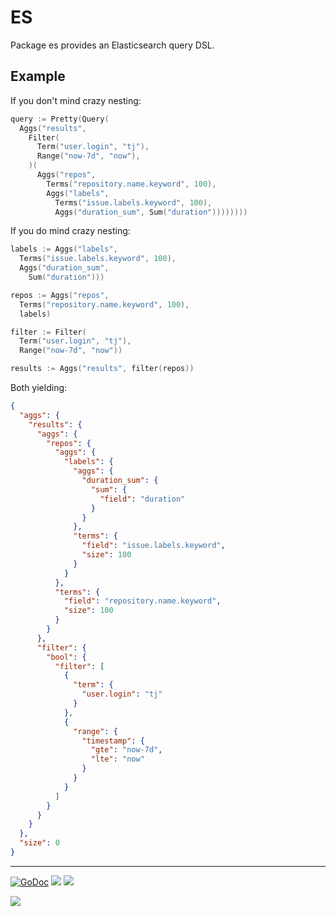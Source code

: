 # ES

Package es provides an Elasticsearch query DSL.

## Example

If you don't mind crazy nesting:

```go
query := Pretty(Query(
  Aggs("results",
    Filter(
      Term("user.login", "tj"),
      Range("now-7d", "now"),
    )(
      Aggs("repos",
        Terms("repository.name.keyword", 100),
        Aggs("labels",
          Terms("issue.labels.keyword", 100),
          Aggs("duration_sum", Sum("duration"))))))))
```

If you do mind crazy nesting:

```go
labels := Aggs("labels",
  Terms("issue.labels.keyword", 100),
  Aggs("duration_sum",
    Sum("duration")))

repos := Aggs("repos",
  Terms("repository.name.keyword", 100),
  labels)

filter := Filter(
  Term("user.login", "tj"),
  Range("now-7d", "now"))

results := Aggs("results", filter(repos))
```

Both yielding:

```json
{
  "aggs": {
    "results": {
      "aggs": {
        "repos": {
          "aggs": {
            "labels": {
              "aggs": {
                "duration_sum": {
                  "sum": {
                    "field": "duration"
                  }
                }
              },
              "terms": {
                "field": "issue.labels.keyword",
                "size": 100
              }
            }
          },
          "terms": {
            "field": "repository.name.keyword",
            "size": 100
          }
        }
      },
      "filter": {
        "bool": {
          "filter": [
            {
              "term": {
                "user.login": "tj"
              }
            },
            {
              "range": {
                "timestamp": {
                  "gte": "now-7d",
                  "lte": "now"
                }
              }
            }
          ]
        }
      }
    }
  },
  "size": 0
}
```

---

[![GoDoc](https://godoc.org/github.com/tj/es?status.svg)](https://godoc.org/github.com/tj/es)
![](https://img.shields.io/badge/license-MIT-blue.svg)
![](https://img.shields.io/badge/status-experimental-orange.svg)

<a href="https://apex.sh"><img src="http://tjholowaychuk.com:6000/svg/sponsor"></a>
